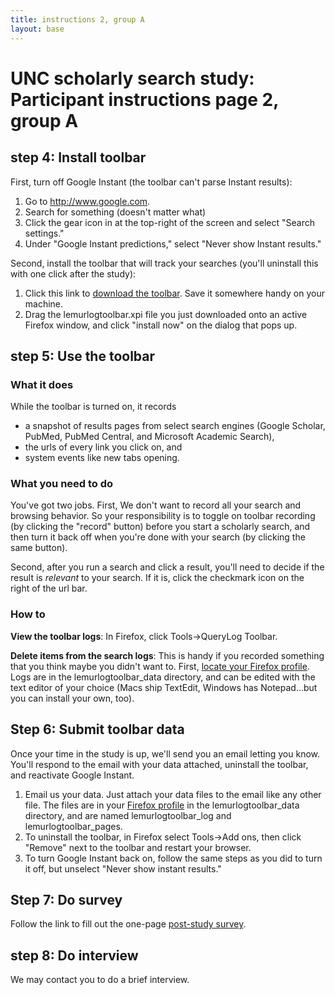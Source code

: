 ```yaml
---
title: instructions 2, group A
layout: base
---
```


# UNC scholarly search study: Participant instructions page 2, group A

## step 4: Install toolbar

First, turn off Google Instant (the toolbar can't parse Instant results):

1. Go to <http://www.google.com>.
1. Search for something (doesn't matter what)
1. Click the gear icon in at the top-right of the screen and select "Search settings."
1. Under "Google Instant predictions," select "Never show Instant results."

Second, install the toolbar that will track your searches (you'll uninstall this with one click after the study):

1. Click this link to [download the toolbar](https://github.com/jasonpriem/schol-search-study/raw/master/lemurlogtoolbar.xpi). Save it somewhere handy on your machine.
1. Drag the lemurlogtoolbar.xpi file you just downloaded onto an active Firefox window, and click "install now" on the dialog that pops up.

## step 5: Use the toolbar


### What it does

While the toolbar is turned on, it records

* a snapshot of results pages from select search engines (Google Scholar, PubMed, PubMed Central, and Microsoft Academic Search), 
* the urls of every link you click on, and
* system events like new tabs opening.

### What you need to do

You've got two jobs. First, We don't want to record all your search and browsing behavior. So your responsibility is to toggle on toolbar recording (by clicking the "record" button) before you start a scholarly search, and then turn it back off when you're done with your search (by clicking the same button).

Second, after you run a search and click a result, you'll need to decide if the result is *relevant* to your search. If it is, click the checkmark icon on the right of the url bar.

### How to

**View the toolbar logs**: In Firefox, click Tools->QueryLog Toolbar.

**Delete items from the search logs**: This is handy if you recorded something that you think maybe you didn't want to. First, [locate your Firefox profile](http://support.mozilla.org/en-US/kb/Profiles). Logs are in the lemurlogtoolbar_data directory, and can be edited with the text editor of your choice (Macs ship TextEdit, Windows has Notepad...but you can install your own, too).

## Step 6: Submit toolbar data

Once your time in the study is up, we'll send you an email letting you know. You'll respond to the email with your data attached, uninstall the toolbar, and reactivate Google Instant.

1. Email us your data. Just attach your data files to the email like any other file. The files are in your [Firefox profile](http://support.mozilla.org/en-US/kb/Profiles) in the lemurlogtoolbar\_data directory, and are named lemurlogtoolbar\_log and lemurlogtoolbar\_pages.
1. To uninstall the toolbar, in Firefox select Tools->Add ons, then click "Remove" next to the toolbar and restart your browser.
1. To turn Google Instant back on, follow the same steps as you did to turn it off, but unselect "Never show instant results." 


## Step 7: Do survey

Follow the link to fill out the one-page [post-study survey](https://unc.qualtrics.com/SE/?SID=SV_dmnxCyws525Rogc).

## step 8: Do interview

We may contact you to do a brief interview.



